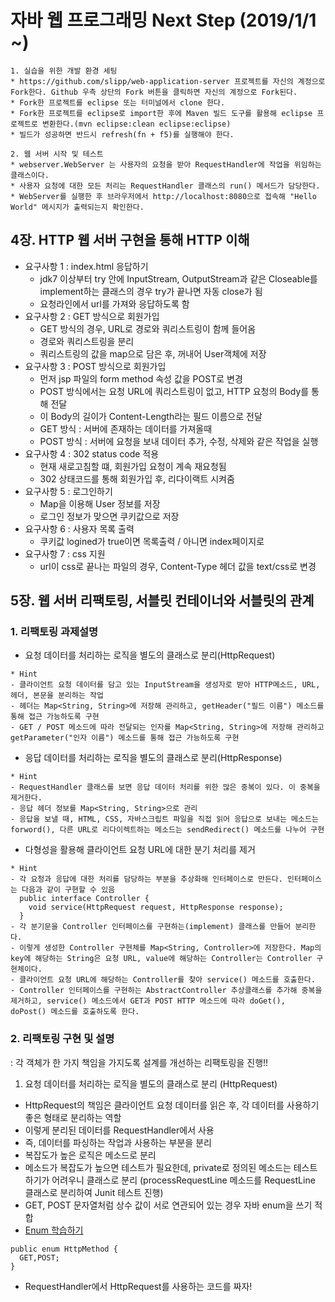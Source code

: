 # 자바 웹 프로그래밍 Next Step (2019/1/1 ~)
~~~
1. 실습을 위한 개발 환경 세팅
* https://github.com/slipp/web-application-server 프로젝트를 자신의 계정으로 Fork한다. Github 우측 상단의 Fork 버튼을 클릭하면 자신의 계정으로 Fork된다.
* Fork한 프로젝트를 eclipse 또는 터미널에서 clone 한다.
* Fork한 프로젝트를 eclipse로 import한 후에 Maven 빌드 도구를 활용해 eclipse 프로젝트로 변환한다.(mvn eclipse:clean eclipse:eclipse)
* 빌드가 성공하면 반드시 refresh(fn + f5)를 실행해야 한다.

2. 웹 서버 시작 및 테스트
* webserver.WebServer 는 사용자의 요청을 받아 RequestHandler에 작업을 위임하는 클래스이다.
* 사용자 요청에 대한 모든 처리는 RequestHandler 클래스의 run() 메서드가 담당한다.
* WebServer를 실행한 후 브라우저에서 http://localhost:8080으로 접속해 "Hello World" 메시지가 출력되는지 확인한다.
~~~
## 4장. HTTP 웹 서버 구현을 통해 HTTP 이해
  - 요구사항 1 : index.html 응답하기
    - jdk7 이상부터 try 안에 InputStream, OutputStream과 같은 Closeable를 implement하는 클래스의 경우 try가 끝나면 자동 close가 됨
    - 요청라인에서 url를 가져와 응답하도록 함
  - 요구사항 2 : GET 방식으로 회원가입
    - GET 방식의 경우, URL로 경로와 쿼리스트링이 함께 들어옴
    - 경로와 쿼리스트링을 분리
    - 쿼리스트링의 값을 map으로 담은 후, 꺼내어 User객체에 저장
  - 요구사항 3 : POST 방식으로 회원가입
    - 먼저 jsp 파일의 form method 속성 값을 POST로 변경
    - POST 방식에서는 요청 URL에 쿼리스트링이 없고, HTTP 요청의 Body를 통해 전달
    - 이 Body의 길이가 Content-Length라는 필드 이름으로 전달
    - GET 방식 : 서버에 존재하는 데이터를 가져올때
    - POST 방식 : 서버에 요청을 보내 데이터 추가, 수정, 삭제와 같은 작업을 실행
  - 요구사항 4 : 302 status code 적용
    - 현재 새로고침할 떄, 회원가입 요청이 계속 재요청됨
    - 302 상태코드를 통해 회원가입 후, 리다이랙트 시켜줌
  - 요구사항 5 : 로그인하기
    - Map을 이용해 User 정보를 저장
    - 로그인 정보가 맞으면 쿠키값으로 저장
  - 요구사항 6 : 사용자 목록 출력
    - 쿠키값 logined가 true이면 목록출력 / 아니면 index페이지로
  - 요구사항 7 : css 지원
    - url이 css로 끝나는 파일의 경우, Content-Type 헤더 값을 text/css로 변경
## 5장. 웹 서버 리팩토링, 서블릿 컨테이너와 서블릿의 관계
### 1. 리팩토링 과제설명
  - 요청 데이터를 처리하는 로직을 별도의 클래스로 분리(HttpRequest)
  ~~~
  * Hint
  - 클라이언트 요청 데이터를 담고 있는 InputStream을 생성자로 받아 HTTP메소드, URL, 헤더, 본문을 분리하는 작업
  - 헤더는 Map<String, String>에 저장해 관리하고, getHeader("필드 이름") 메소드를 통해 접근 가능하도록 구현
  - GET / POST 메소드에 따라 전달되는 인자를 Map<String, String>에 저장해 관리하고 getParameter("인자 이름") 메소드를 통해 접근 가능하도록 구현
  ~~~
  - 응답 데이터를 처리하는 로직을 별도의 클래스로 분리(HttpResponse)
  ~~~
  * Hint
  - RequestHandler 클래스를 보면 응답 데이터 처리를 위한 많은 중복이 있다. 이 중복을 제거한다.
  - 응답 헤더 정보를 Map<String, String>으로 관리
  - 응답을 보낼 때, HTML, CSS, 자바스크립트 파일을 직접 읽어 응답으로 보내는 메소드는 forword(), 다른 URL로 리다이렉트하는 메소드는 sendRedirect() 메소드를 나누어 구현
  ~~~
  - 다형성을 활용해 클라이언트 요청 URL에 대한 분기 처리를 제거
  ~~~
  * Hint
  - 각 요청과 응답에 대한 처리를 담당하는 부분을 추상화해 인터페이스로 만든다. 인터페이스는 다음과 같이 구현할 수 있음
    public interface Controller {
      void service(HttpRequest request, HttpResponse response);
    }
  - 각 분기문을 Controller 인터페이스를 구현하는(implement) 클래스를 만들어 분리한다.
  - 이렇게 생성한 Controller 구현체를 Map<String, Controller>에 저장한다. Map의 key에 해당하는 String은 요청 URL, value에 해당하는 Controller는 Controller 구현체이다.
  - 클라이언트 요청 URL에 해당하는 Controller를 찾아 service() 메소드를 호출한다.
  - Controller 인터페이스를 구현하는 AbstractController 추상클래스를 추가해 중복을 제거하고, service() 메소드에서 GET과 POST HTTP 메소드에 따라 doGet(), doPost() 메소드를 호출하도록 한다.
  ~~~

### 2. 리팩토링 구현 및 설명
 : 각 객체가 한 가지 책임을 가지도록 설계를 개선하는 리팩토링을 진행!!
1. 요청 데이터를 처리하는 로직을 별도의 클래스로 분리 (HttpRequest)
  - HttpRequest의 책임은 클라이언트 요청 데이터를 읽은 후, 각 데이터를 사용하기 좋은 형태로 분리하는 역할
  - 이렇게 분리된 데이터를 RequestHandler에서 사용
  - 즉, 데이터를 파싱하는 작업과 사용하는 부분을 분리
  - 복잡도가 높은 로직은 메소드로 분리
  - 메소드가 복잡도가 높으면 테스트가 필요한데, private로 정의된 메소드는 테스트하기가 어려우니 클래스로 분리 (processRequestLine 메소드를 RequestLine 클래스로 분리하여 Junit 테스트 진행)
  - GET, POST 문자열처럼 상수 값이 서로 연관되어 있는 경우 자바 enum을 쓰기 적합
  - [Enum 학습하기](http://woowabros.github.io/tools/2017/07/10/java-enum-uses.html)
  ~~~
  public enum HttpMethod {
    GET,POST;
  }
  ~~~
  - RequestHandler에서 HttpRequest를 사용하는 코드를 짜자!

